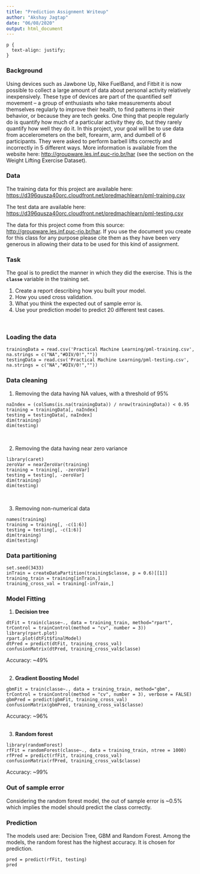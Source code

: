 ```yaml
---
title: "Prediction Assignment Writeup"
author: "Akshay Jagtap"
date: "06/08/2020"
output: html_document
---
```

```{css, echo=FALSE}
p {
  text-align: justify;
}
```
### Background
Using devices such as Jawbone Up, Nike FuelBand, and Fitbit it is now possible to collect a large amount of data about personal activity relatively inexpensively. These type of devices are part of the quantified self movement – a group of enthusiasts who take measurements about themselves regularly to improve their health, to find patterns in their behavior, or because they are tech geeks. One thing that people regularly do is quantify how much of a particular activity they do, but they rarely quantify how well they do it. In this project, your goal will be to use data from accelerometers on the belt, forearm, arm, and dumbell of 6 participants. They were asked to perform barbell lifts correctly and incorrectly in 5 different ways. More information is available from the website here: http://groupware.les.inf.puc-rio.br/har (see the section on the Weight Lifting Exercise Dataset).
<br>

### Data
The training data for this project are available here:
https://d396qusza40orc.cloudfront.net/predmachlearn/pml-training.csv

The test data are available here:
https://d396qusza40orc.cloudfront.net/predmachlearn/pml-testing.csv

The data for this project come from this source: http://groupware.les.inf.puc-rio.br/har. If you use the document you create for this class for any purpose please cite them as they have been very generous in allowing their data to be used for this kind of assignment. 
<br>

### Task
The goal is to predict the manner in which they did the exercise. This is the **`classe`** variable in the training set.

1. Create a report describing how you built your model.
2. How you used cross validation.
3. What you think the expected out of sample error is.
4. Use your prediction model to predict 20 different test cases.
<br>

### Loading the data

```{r}
trainingData = read.csv('Practical Machine Learning/pml-training.csv', na.strings = c("NA","#DIV/0!",""))
testingData = read.csv('Practical Machine Learning/pml-testing.csv', na.strings = c("NA","#DIV/0!",""))
```

### Data cleaning
1. Removing the data having NA values, with a threshold of 95%

```{r}
naIndex = (colSums(is.na(trainingData)) / nrow(trainingData)) < 0.95
training = trainingData[, naIndex]
testing = testingData[, naIndex]
dim(training)
dim(testing)
```
<br>

2. Removing the data having near zero variance

```{r}
library(caret)
zeroVar = nearZeroVar(training)
training = training[, -zeroVar]
testing = testing[, -zeroVar]
dim(training)
dim(testing)
```
<br>
    
3. Removing non-numerical data

```{r}
names(training)
training = training[, -c(1:6)]
testing = testing[, -c(1:6)]
dim(training)
dim(testing)
```

### Data partitioning

```{r}
set.seed(3433)
inTrain = createDataPartition(training$classe, p = 0.6)[[1]]
training_train = training[inTrain,]
training_cross_val = training[-inTrain,]
```

### Model Fitting
1. **Decision tree**

```{r fig.align="center"}
dtFit = train(classe~., data = training_train, method="rpart", trControl = trainControl(method = "cv", number = 3))
library(rpart.plot)
rpart.plot(dtFit$finalModel)
dtPred = predict(dtFit, training_cross_val)
confusionMatrix(dtPred, training_cross_val$classe)
```
Accuracy: ~49%
<br><br>

2. **Gradient Boosting Model**

```{r}
gbmFit = train(classe~., data = training_train, method="gbm", trControl = trainControl(method = "cv", number = 3), verbose = FALSE)
gbmPred = predict(gbmFit, training_cross_val)
confusionMatrix(gbmPred, training_cross_val$classe)
```
Accuracy: ~96%
<br><br>

3. **Random forest**

```{r}
library(randomForest)
rfFit = randomForest(classe~., data = training_train, ntree = 1000)
rfPred = predict(rfFit, training_cross_val)
confusionMatrix(rfPred, training_cross_val$classe)
```
Accuracy: ~99%

### Out of sample error
Considering the random forest model, the out of sample error is ~0.5% which implies the model should predict the class correctly.

### Prediction
The models used are: Decision Tree, GBM and Random Forest. Among the models, the random forest has the highest accuracy. It is chosen for prediction.

```{r}
pred = predict(rfFit, testing)
pred
```
